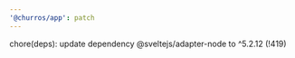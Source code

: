 ```yaml
---
'@churros/app': patch
---
```


chore(deps): update dependency @sveltejs/adapter-node to ^5.2.12  (!419)
